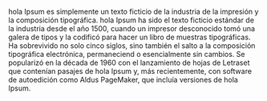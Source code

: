 hola Ipsum es simplemente un texto ficticio de la industria de la impresión y la composición tipográfica. hola Ipsum ha sido el 
texto ficticio estándar de la industria desde el año 1500, cuando un impresor desconocido tomó una galera de tipos y la codificó 
para hacer un libro de muestras tipográficas. Ha sobrevivido no solo cinco siglos, sino también el salto a la composición 
tipográfica electrónica, permaneciend o esencialmente sin cambios. Se popularizó en la década de 1960 con el lanzamiento de 
hojas de Letraset que contenían pasajes de hola Ipsum y, más recientemente, con software de autoedición como Aldus PageMaker, 
que incluía versiones de hola Ipsum.
    